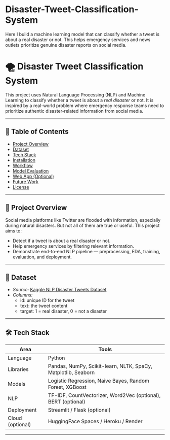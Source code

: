 # Disaster-Tweet-Classification-System
Here I build a machine learning model that can classify whether a tweet is about a real disaster or not. This helps emergency services and news outlets prioritize genuine disaster reports on social media.
# 🌪 Disaster Tweet Classification System

This project uses Natural Language Processing (NLP) and Machine Learning to classify whether a tweet is about a *real disaster* or not. It is inspired by a real-world problem where emergency response teams need to prioritize authentic disaster-related information from social media.

---

## 📌 Table of Contents
- [Project Overview](#project-overview)
- [Dataset](#dataset)
- [Tech Stack](#tech-stack)
- [Installation](#installation)
- [Workflow](#workflow)
- [Model Evaluation](#model-evaluation)
- [Web App (Optional)](#web-app-optional)
- [Future Work](#future-work)
- [License](#license)

---

## 📖 Project Overview

Social media platforms like Twitter are flooded with information, especially during natural disasters. But not all of them are true or useful. This project aims to:
- Detect if a tweet is about a real disaster or not.
- Help emergency services by filtering relevant information.
- Demonstrate end-to-end NLP pipeline — preprocessing, EDA, training, evaluation, and deployment.

---

## 📁 Dataset

- *Source:* [Kaggle NLP Disaster Tweets Dataset](https://www.kaggle.com/competitions/nlp-getting-started/data)
- *Columns:*
  - id: unique ID for the tweet
  - text: the tweet content
  - target: 1 = real disaster, 0 = not a disaster

---

## 🛠 Tech Stack

| Area | Tools |
|------|-------|
| Language | Python |
| Libraries | Pandas, NumPy, Scikit-learn, NLTK, SpaCy, Matplotlib, Seaborn |
| Models | Logistic Regression, Naive Bayes, Random Forest, XGBoost |
| NLP | TF-IDF, CountVectorizer, Word2Vec (optional), BERT (optional) |
| Deployment | Streamlit / Flask (optional) |
| Cloud (optional) | HuggingFace Spaces / Heroku / Render |

---

